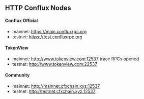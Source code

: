 
## HTTP Conflux Nodes

#### Conflux Official
* mainnet: https://main.confluxrpc.org
* testnet: https://test.confluxrpc.org


#### TokenView
* mainnet: http://www.tokenview.com:12537 trace RPCs opened
* testnet: http://www.tokenview.com:22537


#### Community 

* mainnet: http://mainnet.cfxchain.xyz:12537
* testnet: http://testnet.cfxchain.xyz:12537